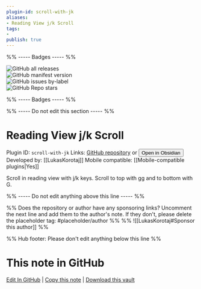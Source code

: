```yaml
---
plugin-id: scroll-with-jk
aliases:
- Reading View j/k Scroll
tags: 
- 
publish: true
---
```


%% ----- Badges ----- %%

![GitHub all releases](https://img.shields.io/github/downloads/LukasKorotaj/Scroll-With-j-k-in-Obsidian/total?color=573E7A&logo=github&style=for-the-badge)   
![GitHub manifest version](https://img.shields.io/github/manifest-json/v/LukasKorotaj/Scroll-With-j-k-in-Obsidian?color=573E7A&logo=github&style=for-the-badge)   
![GitHub issues by-label](https://img.shields.io/github/issues/LukasKorotaj/Scroll-With-j-k-in-Obsidian/help%20wanted?color=573E7A&logo=github&style=for-the-badge)   
![GitHub Repo stars](https://img.shields.io/github/stars/LukasKorotaj/Scroll-With-j-k-in-Obsidian?color=573E7A&logo=github&style=for-the-badge)

%% ----- Badges ----- %%

%% ----- Do not edit this section ----- %%

# Reading View j/k Scroll

Plugin ID: `scroll-with-jk`
Links: [GitHub repository](https://github.com/LukasKorotaj/Scroll-With-j-k-in-Obsidian) or [<button id=HH>Open in Obsidian</button>](obsidian://show-plugin?id=scroll-with-jk)
Developed by: [[LukasKorotaj]]
Mobile compatible: [[Mobile-compatible plugins|Yes]]

Scroll in reading view with j/k keys. Scroll to top with gg and to bottom with G.

%% ----- Do not edit anything above this line ----- %% 

%% Does the repository or author have any sponsoring links? Uncomment the next line and add them to the author's note. If they don't, please delete the placeholder tag: #placeholder/author %%
%% ![[LukasKorotaj#Sponsor this author]] %%

%% Hub footer: Please don't edit anything below this line %%

# This note in GitHub

<span class="git-footer">[Edit In GitHub](https://github.dev/obsidian-community/obsidian-hub/blob/main/02%20-%20Community%20Expansions/02.05%20All%20Community%20Expansions/Plugins/scroll-with-jk.md "git-hub-edit-note") | [Copy this note](https://raw.githubusercontent.com/obsidian-community/obsidian-hub/main/02%20-%20Community%20Expansions/02.05%20All%20Community%20Expansions/Plugins/scroll-with-jk.md "git-hub-copy-note") | [Download this vault](https://github.com/obsidian-community/obsidian-hub/archive/refs/heads/main.zip "git-hub-download-vault") </span>
